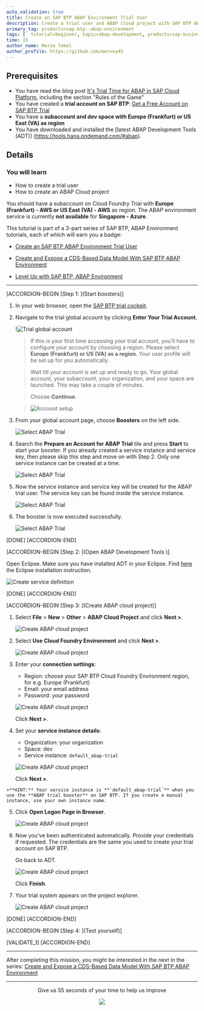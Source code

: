 ```yaml
---
auto_validation: true
title: Create an SAP BTP ABAP Environment Trial User
description: Create a trial user and ABAP cloud project with SAP BTP ABAP environment.
primary_tag: products>sap-btp--abap-environment
tags: [  tutorial>beginner, topic>abap-development, products>sap-business-technology-platform ]
time: 15
author_name: Merve Temel
author_profile: https://github.com/mervey45
---
```


## Prerequisites
- You have read the blog post [It's Trial Time for ABAP in SAP Cloud Platform](https://blogs.sap.com/2019/09/28/its-trialtime-for-abap-in-sap-cloud-platform/), including the section "Rules of the Game"
- You have created a **trial account on SAP BTP**:  [Get a Free Account on SAP BTP Trial](hcp-create-trial-account)
- You have a **subaccount and dev space with Europe (Frankfurt) or US East (VA) as region**
- You have downloaded and installed the [latest ABAP Development Tools (ADT)] (https://tools.hana.ondemand.com/#abap).

## Details
### You will learn  
  - How to create a trial user
  - How to create an ABAP Cloud project

You should have a subaccount on Cloud Foundry Trial with **Europe (Frankfurt) - AWS or US East (VA) -  AWS** as region. The ABAP environment service is currently **not available** for **Singapore - Azure**.

This tutorial is part of a 3-part series of SAP BTP, ABAP Environment tutorials, each of which will earn you a badge:

- [Create an SAP BTP ABAP Environment Trial User](mission.abap-env-trial-user)

- [Create and Expose a CDS-Based Data Model With SAP BTP ABAP Environment](mission.cp-starter-extensions-abap)

- [Level Up with SAP BTP, ABAP Environment](mission.abap-env-level-up)

---

[ACCORDION-BEGIN [Step 1: ](Start boosters)]

1. In your web browser, open the [SAP BTP trial cockpit](https://cockpit.hanatrial.ondemand.com/).

2. Navigate to the trial global account by clicking **Enter Your Trial Account**.

    !![Trial global account](trial_home.png)

    >If this is your first time accessing your trial account, you'll have to configure your account by choosing a region. Please select **Europe (Frankfurt) or US (VA) as a region**. Your user profile will be set up for you automatically.  

    >Wait till your account is set up and ready to go. Your global account, your subaccount, your organization, and your space are launched. This may take a couple of minutes.

    >Choose **Continue**.

    >![Account setup](organization2.png)

3. From your global account page, choose **Boosters** on the left side.

    ![Select ABAP Trial](boosters.png)

4. Search the **Prepare an Account for ABAP Trial** tile and press **Start** to start your booster.
  If you already created a service instance and service key, then please skip this step and move on with Step 2.
  Only one service instance can be created at a time.

    ![Select ABAP Trial](boosters2.png)

5. Now the service instance and service key will be created for the ABAP trial user. The service key can be found inside the service instance.

    ![Select ABAP Trial](boosters3.png)

6. The booster is now executed successfully.

    ![Select ABAP Trial](boosters4.png)

[DONE]
[ACCORDION-END]


[ACCORDION-BEGIN [Step 2: ](Open ABAP Development Tools )]

Open Eclipse. Make sure you have installed ADT in your Eclipse. Find [here](abap-install-adt) the Eclipse installation instruction.

![Create service definition](eclipse.png)

[DONE]
[ACCORDION-END]


[ACCORDION-BEGIN [Step 3: ](Create ABAP cloud project)]
  1. Select **File** > **New** > **Other** > **ABAP Cloud Project** and click **Next >**.

      ![Create ABAP cloud project](cloud.png)

  2. Select **Use Cloud Foundry Environment** and click **Next >**.

      ![Create ABAP cloud project](project2x.png)

  3. Enter your **connection settings**:
     - Region: choose your SAP BTP Cloud Foundry Environment region, for e.g. Europe (Frankfurt)
     - Email: your email address
     - Password: your password    

      ![Create ABAP cloud project](projectx12.png)

      Click **Next >**.

  4. Set your **service instance details**:                                                                                             
     - Organization: your organization
     - Space: dev
     - Service instance: `default_abap-trial`

      ![Create ABAP cloud project](projectx22.png)

      Click **Next >**.

    >**HINT:** Your service instance is **`default_abap-trial`** when you use the **ABAP trial booster** on SAP BTP. If you create a manual instance, use your own instance name.

  5. Click **Open Logon Page in Browser**.

      ![Create ABAP cloud project](project4.png)

  6. Now you've been authenticated automatically. Provide your credentials if requested. The credentials are the same you used to create your trial account on SAP BTP.

     Go back to ADT.

      ![Create ABAP cloud project](project52.png)

      Click **Finish**.


  7. Your trial system appears on the project explorer.

      ![Create ABAP cloud project](project62.png)

[DONE]
[ACCORDION-END]


[ACCORDION-BEGIN [Step 4: ](Test yourself)]

[VALIDATE_1]
[ACCORDION-END]

---

After completing this mission, you might be interested in the next in the series: [Create and Expose a CDS-Based Data Model With SAP BTP ABAP Environment](mission.cp-starter-extensions-abap)

---

<p style="text-align: center;">Give us 55 seconds of your time to help us improve</p>

<p style="text-align: center;"><a href="https://sapinsights.eu.qualtrics.com/jfe/form/SV_0im30RgTkbEEHMV?TutorialID=abap-environment-trial-onboarding" target="_blank"><img src="https://raw.githubusercontent.com/SAPDocuments/Tutorials/master/data/images/285738_Emotion_Faces_R_purple.png"></a></p>
